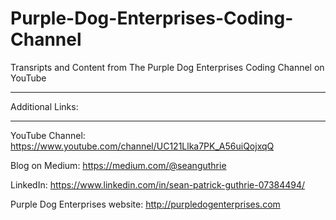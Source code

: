 # Purple-Dog-Enterprises-Coding-Channel
Transripts and Content from The Purple Dog Enterprises Coding Channel on YouTube


*****************
Additional Links:
*****************

YouTube Channel: https://www.youtube.com/channel/UC121Llka7PK_A56uiQojxqQ

Blog on Medium:  https://medium.com/@seanguthrie

LinkedIn: https://www.linkedin.com/in/sean-patrick-guthrie-07384494/

Purple Dog Enterprises website: http://purpledogenterprises.com
